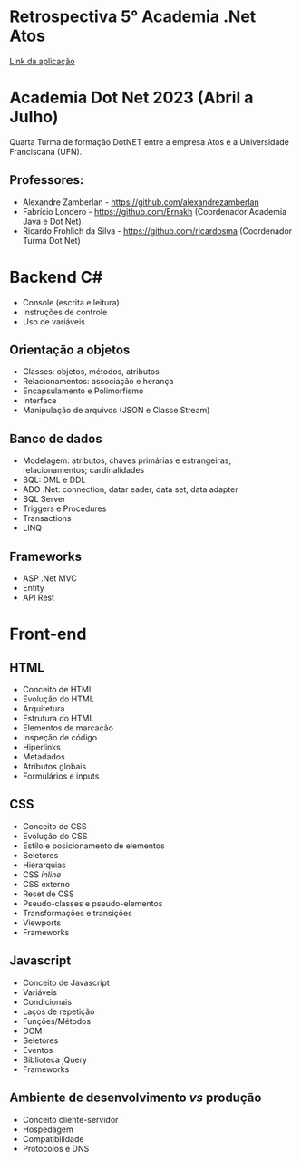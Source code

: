 <h1>Retrospectiva 5° Academia .Net Atos</h1>

<a href="https://retrospectiva-orpin.vercel.app/">Link da aplicação</a>
# Academia Dot Net 2023 (Abril a Julho)

Quarta Turma de formação DotNET entre a empresa Atos e a Universidade Franciscana (UFN).

## Professores: 

- Alexandre Zamberlan - https://github.com/alexandrezamberlan
- Fabrício Londero - https://github.com/Ernakh (Coordenador Academia Java e Dot Net)
- Ricardo Frohlich da Silva - https://github.com/ricardosma (Coordenador Turma Dot Net)

# Backend C#

- Console (escrita e leitura)
- Instruções de controle
- Uso de variáveis

## Orientação a objetos

- Classes: objetos, métodos, atributos
- Relacionamentos: associação e herança
- Encapsulamento e Polimorfismo
- Interface
- Manipulação de arquivos (JSON e Classe Stream)

## Banco de dados

- Modelagem: atributos, chaves primárias e estrangeiras; relacionamentos; cardinalidades
- SQL: DML e DDL
- ADO .Net: connection, datar eader, data set, data adapter
- SQL Server
- Triggers e Procedures
- Transactions
- LINQ

## Frameworks

- ASP .Net MVC
- Entity
- API Rest

# Front-end

## HTML
- Conceito de HTML
- Evolução do HTML
- Arquitetura
- Estrutura do HTML
- Elementos de marcação
- Inspeção de código
- Hiperlinks
- Metadados
- Atributos globais
- Formulários e inputs

## CSS
- Conceito de CSS
- Evolução do CSS
- Estilo e posicionamento de elementos
- Seletores
- Hierarquias
- CSS *inline*
- CSS externo
- Reset de CSS
- Pseudo-classes e pseudo-elementos
- Transformações e transições
- Viewports
- Frameworks

## Javascript
- Conceito de Javascript
- Variáveis
- Condicionais
- Laços de repetição
- Funções/Métodos
- DOM
- Seletores
- Eventos
- Biblioteca jQuery
- Frameworks

## Ambiente de desenvolvimento *vs* produção
- Conceito cliente-servidor
- Hospedagem
- Compatibilidade
- Protocolos e DNS
